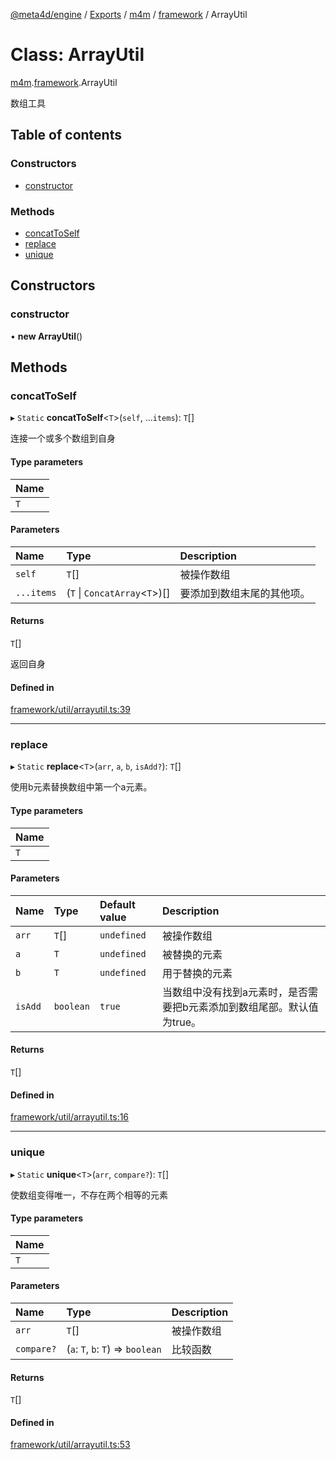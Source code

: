 [@meta4d/engine](../README.md) / [Exports](../modules.md) / [m4m](../modules/m4m.md) / [framework](../modules/m4m.framework.md) / ArrayUtil

# Class: ArrayUtil

[m4m](../modules/m4m.md).[framework](../modules/m4m.framework.md).ArrayUtil

数组工具

## Table of contents

### Constructors

- [constructor](m4m.framework.ArrayUtil.md#constructor)

### Methods

- [concatToSelf](m4m.framework.ArrayUtil.md#concattoself)
- [replace](m4m.framework.ArrayUtil.md#replace)
- [unique](m4m.framework.ArrayUtil.md#unique)

## Constructors

### constructor

• **new ArrayUtil**()

## Methods

### concatToSelf

▸ `Static` **concatToSelf**<`T`\>(`self`, ...`items`): `T`[]

连接一个或多个数组到自身

#### Type parameters

| Name |
| :------ |
| `T` |

#### Parameters

| Name | Type | Description |
| :------ | :------ | :------ |
| `self` | `T`[] | 被操作数组 |
| `...items` | (`T` \| `ConcatArray`<`T`\>)[] | 要添加到数组末尾的其他项。 |

#### Returns

`T`[]

返回自身

#### Defined in

[framework/util/arrayutil.ts:39](https://github.com/meta4d-me/meta4d-engine/blob/cf6bfe6/src/framework/util/arrayutil.ts#L39)

___

### replace

▸ `Static` **replace**<`T`\>(`arr`, `a`, `b`, `isAdd?`): `T`[]

使用b元素替换数组中第一个a元素。

#### Type parameters

| Name |
| :------ |
| `T` |

#### Parameters

| Name | Type | Default value | Description |
| :------ | :------ | :------ | :------ |
| `arr` | `T`[] | `undefined` | 被操作数组 |
| `a` | `T` | `undefined` | 被替换的元素 |
| `b` | `T` | `undefined` | 用于替换的元素 |
| `isAdd` | `boolean` | `true` | 当数组中没有找到a元素时，是否需要把b元素添加到数组尾部。默认值为true。 |

#### Returns

`T`[]

#### Defined in

[framework/util/arrayutil.ts:16](https://github.com/meta4d-me/meta4d-engine/blob/cf6bfe6/src/framework/util/arrayutil.ts#L16)

___

### unique

▸ `Static` **unique**<`T`\>(`arr`, `compare?`): `T`[]

使数组变得唯一，不存在两个相等的元素

#### Type parameters

| Name |
| :------ |
| `T` |

#### Parameters

| Name | Type | Description |
| :------ | :------ | :------ |
| `arr` | `T`[] | 被操作数组 |
| `compare?` | (`a`: `T`, `b`: `T`) => `boolean` | 比较函数 |

#### Returns

`T`[]

#### Defined in

[framework/util/arrayutil.ts:53](https://github.com/meta4d-me/meta4d-engine/blob/cf6bfe6/src/framework/util/arrayutil.ts#L53)
